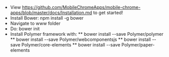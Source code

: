 * View https://github.com/MobileChromeApps/mobile-chrome-apps/blob/master/docs/Installation.md to get started! 
* Install Bower: npm install -g bower
* Navigate to www folder
* Do: bower init
* Install Polymer framework with:
** bower install --save Polymer/polymer
** bower install --save Polymer/webcomponentsjs
** bower install --save Polymer/core-elements
** bower install --save Polymer/paper-elements


